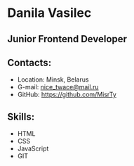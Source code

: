 # Danila Vasilec
## Junior Frontend Developer
## Contacts:
* Location: Minsk, Belarus
* G-mail: nice_twace@mail.ru
* GitHub: https://github.com/MisrTy

## Skills:
* HTML
* CSS
* JavaScript
* GIT
